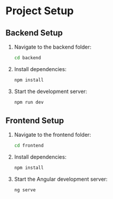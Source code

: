 # Project Setup

## Backend Setup

1. Navigate to the backend folder:
    ```sh
    cd backend
    ```

2. Install dependencies:
    ```sh
    npm install
    ```

3. Start the development server:
    ```sh
    npm run dev
    ```

## Frontend Setup

1. Navigate to the frontend folder:
    ```sh
    cd frontend
    ```

2. Install dependencies:
    ```sh
    npm install
    ```

3. Start the Angular development server:
    ```sh
    ng serve
    ```